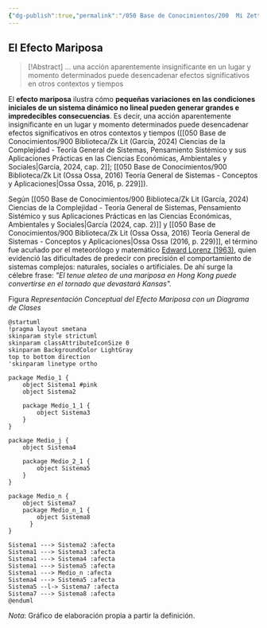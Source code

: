 ```yaml
---
{"dg-publish":true,"permalink":"/050 Base de Conocimientos/200  Mi Zettelkasten/100 Docencia/Org1/2025/Clase 13 Principio de Organicidad/Zk El Efecto Mariposa/","tags":["digitalGarden"]}
---
```


## El Efecto Mariposa

>[!Abstract] 
>... una acción aparentemente insignificante en un lugar y momento determinados puede desencadenar efectos significativos en otros contextos y tiempos

El **efecto mariposa** ilustra cómo **pequeñas variaciones en las condiciones iniciales de un sistema dinámico no lineal pueden generar grandes e impredecibles consecuencias**. Es decir, una acción aparentemente insignificante en un lugar y momento determinados puede desencadenar efectos significativos en otros contextos y tiempos ([[050 Base de Conocimientos/900 Biblioteca/Zk Lit (García, 2024) Ciencias de la Complejidad - Teoría General de Sistemas, Pensamiento Sistémico y sus Aplicaciones Prácticas en las Ciencias Económicas, Ambientales y Sociales\|García, 2024, cap. 2]]; [[050 Base de Conocimientos/900 Biblioteca/Zk Lit (Ossa Ossa, 2016) Teoría General de Sistemas -  Conceptos y Aplicaciones\|Ossa Ossa, 2016, p. 229]]).

Según [[050 Base de Conocimientos/900 Biblioteca/Zk Lit (García, 2024) Ciencias de la Complejidad - Teoría General de Sistemas, Pensamiento Sistémico y sus Aplicaciones Prácticas en las Ciencias Económicas, Ambientales y Sociales\|García (2024, cap. 2)]] y [[050 Base de Conocimientos/900 Biblioteca/Zk Lit (Ossa Ossa, 2016) Teoría General de Sistemas -  Conceptos y Aplicaciones\|Ossa Ossa  (2016, p. 229)]], el término fue acuñado por el meteorólogo y matemático [Edward Lorenz (1963)](https://es.wikipedia.org/wiki/Edward_Lorenz), quien evidenció las dificultades de predecir con precisión el comportamiento de sistemas complejos: naturales, sociales o artificiales. De ahí surge la célebre frase: _"El tenue aleteo de una mariposa en Hong Kong puede convertirse en el tornado que devastará Kansas"._

Figura
_Representación Conceptual del Efecto Mariposa con un Diagrama de Clases_
```plantuml
@startuml
!pragma layout smetana
skinparam style strictuml
skinparam classAttributeIconSize 0
skinparam BackgroundColor LightGray
top to bottom direction
'skinparam linetype ortho

package Medio_1 {
	object Sistema1 #pink
	object Sistema2 
	
	package Medio_1_1 {
		object Sistema3
	}
}

package Medio_j {
	object Sistema4

	package Medio_2_1 {
		object Sistema5
	}
}

package Medio_n {
	object Sistema7
	package Medio_n_1 {
		object Sistema8
	  }
}

Sistema1 ---> Sistema2 :afecta
Sistema1 ---> Sistema3 :afecta
Sistema1 ---> Sistema4 :afecta
Sistema1 ---> Sistema5 :afecta
Sistema1 ---> Medio_n :afecta
Sistema4 ---> Sistema5 :afecta
Sistema5 --l-> Sistema7 :afecta
Sistema7 ---> Sistema8 :afecta
@enduml
```
_Nota_: Gráfico de elaboración propia a partir la definición.